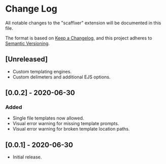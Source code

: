 # Change Log

All notable changes to the "scaffixer" extension will be documented in this file.

The format is based on [Keep a Changelog](https://keepachangelog.com/en/1.0.0/),
and this project adheres to [Semantic Versioning](https://semver.org/spec/v2.0.0.html).

## [Unreleased]
- Custom templating engines.
- Custom delimeters and additional EJS options.

## [0.0.2] - 2020-06-30
### Added
- Single file templates now allowed.
- Visual error warning for missing template prompts.
- Visual error warning for broken template location paths.

## [0.0.1] - 2020-06-30
- Initial release.

